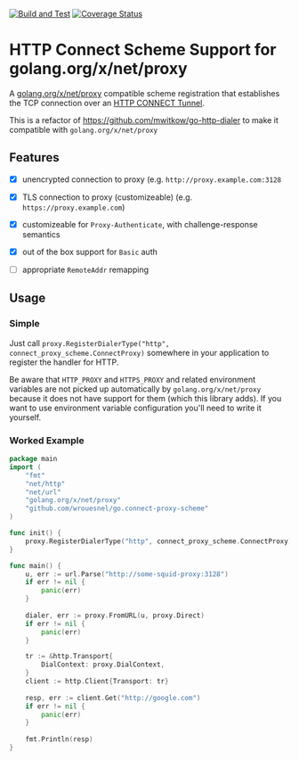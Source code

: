 [![Build and Test](https://github.com/wrouesnel/go.connect-proxy-scheme/actions/workflows/integration.yml/badge.svg)](https://github.com/wrouesnel/go.connect-proxy-scheme/actions/workflows/integration.yml)
[![Coverage Status](https://coveralls.io/repos/github/wrouesnel/go.connect-proxy-scheme/badge.svg?branch=main)](https://coveralls.io/github/wrouesnel/go.connect-proxy-scheme?branch=main)

# HTTP Connect Scheme Support for golang.org/x/net/proxy

A [golang.org/x/net/proxy](https://pkg.go.dev/golang.org/x/net/proxy) compatible
scheme registration  that establishes the TCP connection over an [HTTP CONNECT Tunnel](https://en.wikipedia.org/wiki/HTTP_tunnel#HTTP_CONNECT_tunneling).

This is a refactor of https://github.com/mwitkow/go-http-dialer to make it compatible
with `golang.org/x/net/proxy`

## Features
 - [x] unencrypted connection to proxy (e.g. `http://proxy.example.com:3128`
 - [x] TLS connection to proxy (customizeable) (e.g. `https://proxy.example.com`)
 - [x] customizeable for `Proxy-Authenticate`, with challenge-response semantics
 - [x] out of the box support for `Basic` auth
 - [ ] appropriate `RemoteAddr` remapping
 

## Usage

### Simple

Just call `proxy.RegisterDialerType("http", connect_proxy_scheme.ConnectProxy)`
somewhere in your application to register the handler for HTTP.

Be aware that `HTTP_PROXY` and `HTTPS_PROXY` and related environment variables
are not picked up automatically by `golang.org/x/net/proxy` because it does
not have support for them (which this library adds). If you want to use
environment variable configuration you'll need to write it yourself.

### Worked Example

```go
package main
import (
	"fmt"
	"net/http"
	"net/url"
	"golang.org/x/net/proxy"
	"github.com/wrouesnel/go.connect-proxy-scheme"
)

func init() {
	proxy.RegisterDialerType("http", connect_proxy_scheme.ConnectProxy)
}

func main() {
	u, err := url.Parse("http://some-squid-proxy:3128")
	if err != nil {
		panic(err)
    }
	
	dialer, err := proxy.FromURL(u, proxy.Direct)
	if err != nil {
		panic(err)
    }

	tr := &http.Transport{
		DialContext: proxy.DialContext,
	}
	client := http.Client{Transport: tr}
	
	resp, err := client.Get("http://google.com")
	if err != nil {
		panic(err)
    }
	
	fmt.Println(resp)
}
```